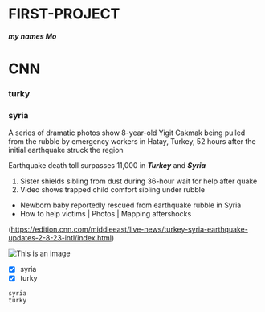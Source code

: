 # FIRST-PROJECT

***my names Mo***

# CNN 

### turky
### syria 

A series of dramatic photos show 8-year-old Yigit Cakmak being pulled from the rubble by emergency workers in Hatay, Turkey, 52 hours after the initial earthquake struck the region

Earthquake death toll surpasses 11,000 in ***Turkey*** and ***Syria***

1. Sister shields sibling from dust during 36-hour wait for help after quake
2. Video shows trapped child comfort sibling under rubble

- Newborn baby reportedly rescued from earthquake rubble in Syria
- How to help victims | Photos | Mapping aftershocks

(https://edition.cnn.com/middleeast/live-news/turkey-syria-earthquake-updates-2-8-23-intl/index.html)

![This is an image](https://www.reuters.com/world/middle-east/quake-response-syria-faces-obstacles-says-top-un-aid-official-2023-02-06/)

- [x] syria 
- [x] turky

```
syria 
turky 
```
